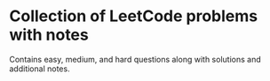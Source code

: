 # Collection of LeetCode problems with notes

Contains easy, medium, and hard questions along with solutions and additional notes.
